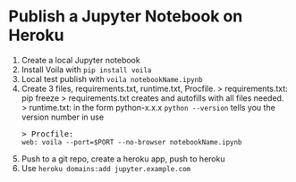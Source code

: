 # Publish a Jupyter Notebook on Heroku

1. Create a local Jupyter notebook
1. Install Voila with `pip install voila`
1. Local test publish with `voila notebookName.ipynb`
1. Create 3 files, requirements.txt, runtime.txt, Procfile. > requirements.txt: pip freeze > requirements.txt creates and autofills with all files needed. > runtime.txt: in the form python-x.x.x `python --version` tells you the version number in use <pre>> Procfile: `web: voila --port=$PORT --no-browser notebookName.ipynb`</pre>
1. Push to a git repo, create a heroku app, push to heroku
1. Use `heroku domains:add jupyter.example.com`

